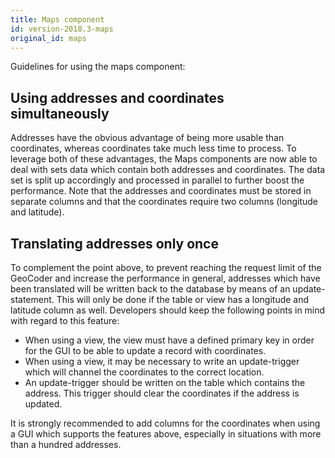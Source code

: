 ```yaml
---
title: Maps component
id: version-2018.3-maps
original_id: maps
---
```


Guidelines for using the maps component:

## Using addresses and coordinates simultaneously

Addresses have the obvious advantage of being more usable than coordinates, whereas coordinates take much less time to process. To leverage both of these advantages, the Maps components are now able to deal with sets data which contain both addresses and coordinates. The data set is split up accordingly and processed in parallel to further boost the performance. Note that the addresses and coordinates must be stored in separate columns and that the coordinates require two columns (longitude and latitude).

## Translating addresses only once

To complement the point above, to prevent reaching the request limit of the GeoCoder and increase the performance in general, addresses which have been translated will be written back to the database by means of an update-statement. This will only be done if the table or view has a longitude and latitude column as well. Developers should keep the following points in mind with regard to this feature:

- When using a view, the view must have a defined primary key in order for the GUI to be able to update a record with coordinates.
- When using a view, it may be necessary to write an update-trigger which will channel the coordinates to the correct location.
- An update-trigger should be written on the table which contains the address. This trigger should clear the coordinates if the address is updated.

It is strongly recommended to add columns for the coordinates when using a GUI which supports the features above, especially in situations with more than a hundred addresses.